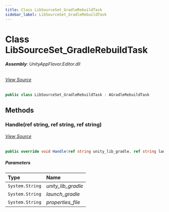 ```yaml
---
title: Class LibSourceSet_GradleRebuildTask
sidebar_label: LibSourceSet_GradleRebuildTask
---
```

# Class LibSourceSet_GradleRebuildTask


###### **Assembly**: UnityAppFlavor.Editor.dll
###### [View Source](https://github.com/LiuOcean/UnityAppFlavor/blob/main/UnityAppFlavor/Assets/Editor/BuildPhase/Android/GenTask/LibSourceSet_GradleRebuildTask.cs#L3)
```csharp title="Declaration"
public class LibSourceSet_GradleRebuildTask : AGradleRebuildTask
```
## Methods
### Handle(ref string, ref string, ref string)

###### [View Source](https://github.com/LiuOcean/UnityAppFlavor/blob/main/UnityAppFlavor/Assets/Editor/BuildPhase/Android/GenTask/LibSourceSet_GradleRebuildTask.cs#L5)
```csharp title="Declaration"
public override void Handle(ref string unity_lib_gradle, ref string launch_gradle, ref string properties_file)
```

##### Parameters

| Type | Name |
|:--- |:--- |
| `System.String` | *unity_lib_gradle* |
| `System.String` | *launch_gradle* |
| `System.String` | *properties_file* |

